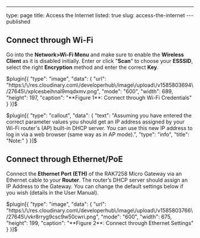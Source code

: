 ---
type: page
title: Access the Internet
listed: true
slug: access-the-internet
---published

## Connect through Wi-Fi

Go into the **Network>Wi-Fi Menu** and make sure to enable the **Wireless Client** as it is disabled initially. Enter or click "**Scan**" to choose your **ESSSID**, select the right **Encryption** method and enter the correct **Key**.

$plugin[{
    "type": "image",
    "data": {
        "url": "https:\/\/res.cloudinary.com\/developerhub\/image\/upload\/v1585803694\/27645\/xplcesbeihnal9mqdxmv.png",
        "mode": "600",
        "width": 689,
        "height": 197,
        "caption": "**Figure 1**: Connect through Wi-Fi Credentials"
    }
}]$

$plugin[{
    "type": "callout",
    "data": {
        "text": "Assuming you have entered the correct parameter values you should get an IP address assigned by your Wi-Fi router's (AP) built-in DHCP server. You can use this new IP address to log in via a web browser (same way as in AP mode).",
        "type": "info",
        "title": "Note:"
    }
}]$

## Connect through Ethernet/PoE

Connect the **Ethernet Port (ETH)** of the RAK7258 Micro Gateway via an Ethernet cable to your **Router**. The router’s DHCP server should assign an IP Address to the Gateway. You can change the default settings below if you wish (details in the User Manual).

$plugin[{
    "type": "image",
    "data": {
        "url": "https:\/\/res.cloudinary.com\/developerhub\/image\/upload\/v1585803766\/27645\/vkr8rryg9csc9w50cwri.png",
        "mode": "600",
        "width": 675,
        "height": 199,
        "caption": "**Figure 2**: Connect through Ethernet Settings"
    }
}]$

